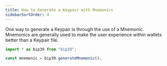 ```yaml
---
title: How to Generate a Keypair with Mnemonics
sidebarSortOrder: 4
---
```


One way to generate a Keypair is through the use of a Mnemonic. Mnemonics are
generally used to make the user experience within wallets better than a Keypair
file.

```typescript filename="generate-mnemonic.ts"
import * as bip39 from "bip39";

const mnemonic = bip39.generateMnemonic();
```
